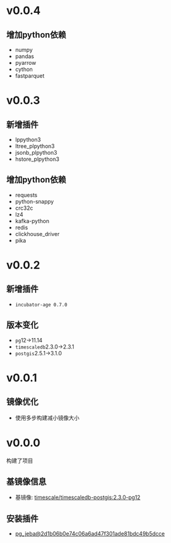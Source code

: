 # v0.0.4

## 增加python依赖

+ numpy
+ pandas
+ pyarrow
+ cython
+ fastparquet

# v0.0.3

## 新增插件

+ lppython3
+ ltree_plpython3
+ jsonb_plpython3
+ hstore_plpython3

## 增加python依赖

+ requests
+ python-snappy
+ crc32c
+ lz4
+ kafka-python
+ redis
+ clickhouse_driver
+ pika

# v0.0.2

## 新增插件

+ `incubator-age 0.7.0`

## 版本变化

+ `pg`12->11.14
+ `timescaledb`2.3.0->2.3.1
+ `postgis`2.5.1->3.1.0

# v0.0.1

## 镜像优化

+ 使用多步构建减小镜像大小

# v0.0.0

构建了项目

## 基镜像信息

+ 基镜像: [timescale/timescaledb-postgis:2.3.0-pg12](https://hub.docker.com/layers/timescale/timescaledb-postgis/2.3.0-pg12/images/sha256-7758704d4a1482f64178b3ec545a2a12111087a6b5b50ae2b9a091c2d529888c?context=explore)

## 安装插件

+ [pg_jeba@2d1b06b0e74c06a6ad47f301ade81bdc49b5dcce](https://github.com/jaiminpan/pg_jieba/tree/2d1b06b0e74c06a6ad47f301ade81bdc49b5dcce)
